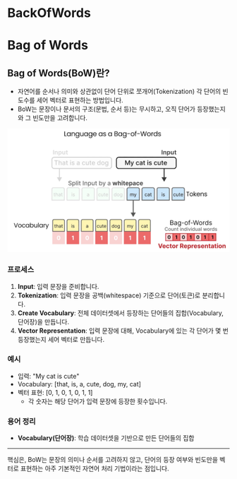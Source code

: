 # BackOfWords

# Bag of Words

## Bag of Words(BoW)란?

- 자연어를 순서나 의미와 상관없이 단어 단위로 쪼개어(Tokenization) 각 단어의 빈도수를 세어 벡터로 표현하는 방법입니다.
- BoW는 문장이나 문서의 구조(문법, 순서 등)는 무시하고, 오직 단어가 등장했는지와 그 빈도만을 고려합니다.

![Bag of Words 설명](./images/20250701220611.png)

### 프로세스

1. **Input**: 입력 문장을 준비합니다.
2. **Tokenization**: 입력 문장을 공백(whitespace) 기준으로 단어(토큰)로 분리합니다.
3. **Create Vocabulary**: 전체 데이터셋에서 등장하는 단어들의 집합(Vocabulary, 단어장)을 만듭니다.
4. **Vector Representation**: 입력 문장에 대해, Vocabulary에 있는 각 단어가 몇 번 등장했는지 세어 벡터로 만듭니다.

### 예시

- 입력: "My cat is cute"
- Vocabulary: [that, is, a, cute, dog, my, cat]
- 벡터 표현: [0, 1, 0, 1, 0, 1, 1]
  - 각 숫자는 해당 단어가 입력 문장에 등장한 횟수입니다.

### 용어 정리

- **Vocabulary(단어장)**: 학습 데이터셋을 기반으로 만든 단어들의 집합

---

핵심은, BoW는 문장의 의미나 순서를 고려하지 않고, 단어의 등장 여부와 빈도만을 벡터로 표현하는 아주 기본적인 자연어 처리 기법이라는 점입니다.
